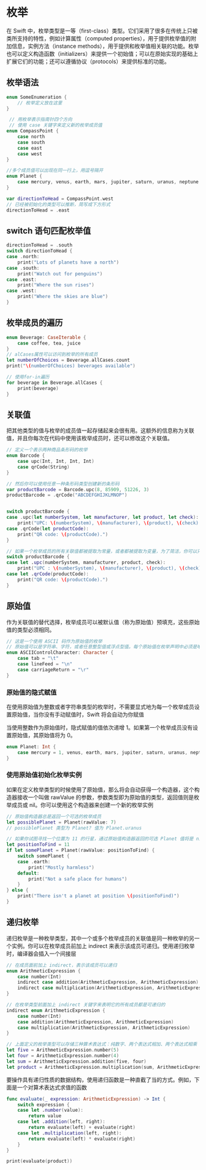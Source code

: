 # 枚举

在 Swift 中，枚举类型是一等（first-class）类型。它们采用了很多在传统上只被类所支持的特性，例如计算属性（computed properties），用于提供枚举值的附加信息，实例方法（instance methods），用于提供和枚举值相关联的功能。枚举也可以定义构造函数（initializers）来提供一个初始值；可以在原始实现的基础上扩展它们的功能；还可以遵循协议（protocols）来提供标准的功能。

## 枚举语法

```swift
enum SomeEnumeration {
    // 枚举定义放在这里
}

 // 用枚举表示指南针四个方向
 // 使用 case 关键字来定义新的枚举成员值
enum CompassPoint {
    case north
    case south
    case east
    case west
}

//多个成员值可以出现在同一行上，用逗号隔开
enum Planet {
    case mercury, venus, earth, mars, jupiter, saturn, uranus, neptune
}

var directionToHead = CompassPoint.west
// 已经被初始化的类型可以推断，简写成下方形式
directionToHead = .east
```

## switch 语句匹配枚举值

```swift
directionToHead = .south
switch directionToHead {
case .north:
    print("Lots of planets have a north")
case .south:    
    print("Watch out for penguins")
case .east:    
    print("Where the sun rises")
case .west:    
    print("Where the skies are blue")   
}
```

## 枚举成员的遍历

```swift
enum Beverage: CaseIterable {
    case coffee, tea, juice
}
// alCases属性可以访问到枚举的所有成员
let numberOfChoices = Beverage.allCases.count
print("\(numberOfChoices) beverages available")

// 使用for-in遍历
for beverage in Beverage.allCases {
    print(beverage)
}
```

## 关联值

把其他类型的值与枚举的成员值一起存储起来会很有用。这额外的信息称为关联值，并且你每次在代码中使用该枚举成员时，还可以修改这个关联值。

```swift
// 定义一个表示两种商品条形码的枚举
enum Barcode {
    case upc(Int, Int, Int, Int)
    case qrCode(String)
}

// 然后你可以使用任意一种条形码类型创建新的条形码
var productBarcode = Barcode.upc(8, 85909, 51226, 3)
productBarcode = .qrCode("ABCDEFGHIJKLMNOP")


switch productBarcode {
case .upc(let numberSystem, let manufacturer, let product, let check):
    print("UPC: \(numberSystem), \(manufacturer), \(product), \(check).")
case .qrCode(let productCode):
    print("QR code: \(productCode).")
}

// 如果一个枚举成员的所有关联值都被提取为常量，或者都被提取为变量，为了简洁，你可以只在成员名称前标注一个 let 或者 var：
switch productBarcode {
case let .upc(numberSystem, manufacturer, product, check):
    print("UPC : \(numberSystem), \(manufacturer), \(product), \(check).")
case let .qrCode(productCode):
    print("QR code: \(productCode).")
}
```

## 原始值

作为关联值的替代选择，枚举成员可以被默认值（称为原始值）预填充，这些原始值的类型必须相同。

```swift
// 这是一个使用 ASCII 码作为原始值的枚举
// 原始值可以是字符串、字符，或者任意整型值或浮点型值。每个原始值在枚举声明中必须是唯一的。
enum ASCIIControlCharacter: Character {
    case tab = "\t"
    case lineFeed = "\n"
    case carriageReturn = "\r"
}
```

### 原始值的隐式赋值

 在使用原始值为整数或者字符串类型的枚举时，不需要显式地为每一个枚举成员设置原始值，当你没有手动赋值时，Swift 将会自动为你赋值

 当使用整数作为原始值时，隐式赋值的值依次递增 1。如果第一个枚举成员没有设置原始值，其原始值将为 0。

```swift
enum Planet: Int {
    case mercury = 1, venus, earth, mars, jupiter, saturn, uranus, neptune
}
```

### 使用原始值初始化枚举实例

如果在定义枚举类型的时候使用了原始值，那么将会自动获得一个构造器，这个构造器接收一个叫做 rawValue 的参数，参数类型即为原始值的类型，返回值则是枚举成员或 nil。你可以使用这个构造器来创建一个新的枚举实例

```swift
// 原始值构造器总是返回一个可选的枚举成员
let possiblePlanet = Planet(rawValue: 7)
// possiblePlanet 类型为 Planet? 值为 Planet.uranus

// 如果你试图寻找一个位置为 11 的行星，通过原始值构造器返回的可选 Planet 值将是 nil
let positionToFind = 11
if let somePlanet = Planet(rawValue: positionToFind) {
    switch somePlanet {
    case .earth:
        print("Mostly harmless")
    default:
        print("Not a safe place for humans")
    }
} else {
    print("There isn't a planet at position \(positionToFind)")
}
```

## 递归枚举

递归枚举是一种枚举类型，其中一个或多个枚举成员的关联值是同一种枚举的另一个实例。你可以在枚举成员前加上 indirect 来表示该成员可递归。使用递归枚举时，编译器会插入一个间接层

```swift
// 在成员面前加上 indirect，表示该成员可以递归
enum ArithmeticExpression {
    case number(Int)
    indirect case addition(ArithmeticExpression, ArithmeticExpression)
    indirect case multiplication(ArithmeticExpression, ArithmeticExpression)
}

// 在枚举类型前面加上 indirect 关键字来表明它的所有成员都是可递归的
indirect enum ArithmeticExpression {
    case number(Int)
    case addition(ArithmeticExpression, ArithmeticExpression)
    case multiplication(ArithmeticExpression, ArithmeticExpression)
}
```

```swift
// 上面定义的枚举类型可以存储三种算术表达式：纯数字、两个表达式相加、两个表达式相乘
let five = ArithmeticExpression.number(5)
let four = ArithmeticExpression.number(4)
let sum = ArithmeticExpression.addition(five, four)
let product = ArithmeticExpression.multiplication(sum, ArithmeticExpression.number(2))
```

要操作具有递归性质的数据结构，使用递归函数是一种直截了当的方式。例如，下面是一个对算术表达式求值的函数

```swift
func evaluate(_ expression: ArithmeticExpression) -> Int {
    switch expression {
    case let .number(value):
        return value
    case let .addition(left, right):
        return evaluate(left) + evaluate(right)
    case let .multiplication(left, right):
        return evaluate(left) * evaluate(right)
    }
}

print(evaluate(product))
```
